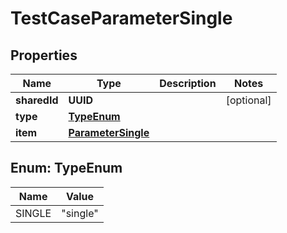 

# TestCaseParameterSingle


## Properties

| Name | Type | Description | Notes |
|------------ | ------------- | ------------- | -------------|
|**sharedId** | **UUID** |  |  [optional] |
|**type** | [**TypeEnum**](#TypeEnum) |  |  |
|**item** | [**ParameterSingle**](ParameterSingle.md) |  |  |



## Enum: TypeEnum

| Name | Value |
|---- | -----|
| SINGLE | &quot;single&quot; |



